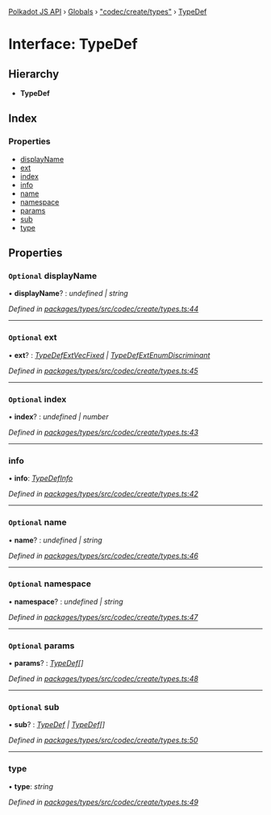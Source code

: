 [Polkadot JS API](../README.md) › [Globals](../globals.md) › ["codec/create/types"](../modules/_codec_create_types_.md) › [TypeDef](_codec_create_types_.typedef.md)

# Interface: TypeDef

## Hierarchy

* **TypeDef**

## Index

### Properties

* [displayName](_codec_create_types_.typedef.md#optional-displayname)
* [ext](_codec_create_types_.typedef.md#optional-ext)
* [index](_codec_create_types_.typedef.md#optional-index)
* [info](_codec_create_types_.typedef.md#info)
* [name](_codec_create_types_.typedef.md#optional-name)
* [namespace](_codec_create_types_.typedef.md#optional-namespace)
* [params](_codec_create_types_.typedef.md#optional-params)
* [sub](_codec_create_types_.typedef.md#optional-sub)
* [type](_codec_create_types_.typedef.md#type)

## Properties

### `Optional` displayName

• **displayName**? : *undefined | string*

*Defined in [packages/types/src/codec/create/types.ts:44](https://github.com/polkadot-js/api/blob/aaff64404a/packages/types/src/codec/create/types.ts#L44)*

___

### `Optional` ext

• **ext**? : *[TypeDefExtVecFixed](_codec_create_types_.typedefextvecfixed.md) | [TypeDefExtEnumDiscriminant](_codec_create_types_.typedefextenumdiscriminant.md)*

*Defined in [packages/types/src/codec/create/types.ts:45](https://github.com/polkadot-js/api/blob/aaff64404a/packages/types/src/codec/create/types.ts#L45)*

___

### `Optional` index

• **index**? : *undefined | number*

*Defined in [packages/types/src/codec/create/types.ts:43](https://github.com/polkadot-js/api/blob/aaff64404a/packages/types/src/codec/create/types.ts#L43)*

___

###  info

• **info**: *[TypeDefInfo](../enums/_codec_create_types_.typedefinfo.md)*

*Defined in [packages/types/src/codec/create/types.ts:42](https://github.com/polkadot-js/api/blob/aaff64404a/packages/types/src/codec/create/types.ts#L42)*

___

### `Optional` name

• **name**? : *undefined | string*

*Defined in [packages/types/src/codec/create/types.ts:46](https://github.com/polkadot-js/api/blob/aaff64404a/packages/types/src/codec/create/types.ts#L46)*

___

### `Optional` namespace

• **namespace**? : *undefined | string*

*Defined in [packages/types/src/codec/create/types.ts:47](https://github.com/polkadot-js/api/blob/aaff64404a/packages/types/src/codec/create/types.ts#L47)*

___

### `Optional` params

• **params**? : *[TypeDef](_codec_create_types_.typedef.md)[]*

*Defined in [packages/types/src/codec/create/types.ts:48](https://github.com/polkadot-js/api/blob/aaff64404a/packages/types/src/codec/create/types.ts#L48)*

___

### `Optional` sub

• **sub**? : *[TypeDef](_codec_create_types_.typedef.md) | [TypeDef](_codec_create_types_.typedef.md)[]*

*Defined in [packages/types/src/codec/create/types.ts:50](https://github.com/polkadot-js/api/blob/aaff64404a/packages/types/src/codec/create/types.ts#L50)*

___

###  type

• **type**: *string*

*Defined in [packages/types/src/codec/create/types.ts:49](https://github.com/polkadot-js/api/blob/aaff64404a/packages/types/src/codec/create/types.ts#L49)*

